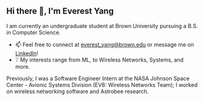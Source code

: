 ## Hi there 👋, I'm Everest Yang
I am currently an undergraduate student at Brown University pursuing a B.S. in Computer Science. 

* 📫 Feel free to connect at everest_yang@brown.edu or message me on [LinkedIn](https://www.linkedin.com/in/everestyang/)!
* ❔ My interests range from ML, to Wireless Networks, Systems, and more.

Previously, I was a Software Engineer Intern at the NASA Johnson Space Center - Avionic Systems Division (EV8: Wireless Networks Team); I worked on wireless networking software and Astrobee research.
